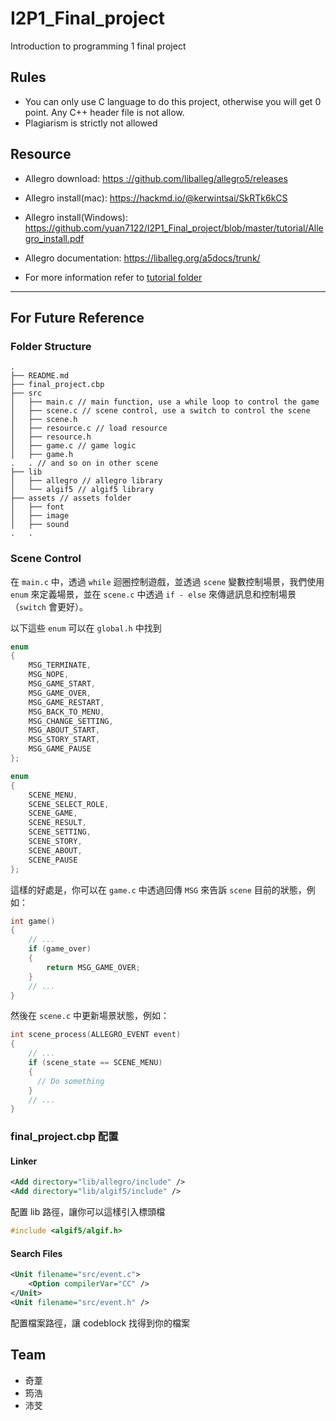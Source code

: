# I2P1_Final_project
Introduction to programming 1 final project
## Rules
- You can only use C language to do this project, otherwise you will get 0 point.
  Any C++ header file is not allow.
- Plagiarism is strictly not allowed

## Resource

- Allegro download: [https ://github.com/liballeg/allegro5/releases](https://github.com/liballeg/allegro5/releases)

- Allegro install(mac): https://hackmd.io/@kerwintsai/SkRTk6kCS
- Allegro install(Windows):  https://github.com/yuan7122/I2P1_Final_project/blob/master/tutorial/Allegro_install.pdf
- Allegro documentation: https://liballeg.org/a5docs/trunk/
- For more information refer to [tutorial folder](https://github.com/yuan7122/I2P1_Final_project/tree/master/tutorial)

---

## For Future Reference

### Folder Structure
```
.
├── README.md
├── final_project.cbp
├── src
│   ├── main.c // main function, use a while loop to control the game
│   ├── scene.c // scene control, use a switch to control the scene
│   ├── scene.h
│   ├── resource.c // load resource
│   ├── resource.h
│   ├── game.c // game logic
│   ├── game.h
.   . // and so on in other scene
├── lib
│   ├── allegro // allegro library
│   └── algif5 // algif5 library
├── assets // assets folder
│   ├── font
│   ├── image
│   ├── sound
.   .
```

### Scene Control
在 `main.c` 中，透過 `while` 迴圈控制遊戲，並透過 `scene` 變數控制場景，我們使用 `enum` 來定義場景，並在 `scene.c` 中透過 `if - else` 來傳遞訊息和控制場景（`switch` 會更好）。

以下這些 `enum` 可以在 `global.h` 中找到
```c
enum
{
    MSG_TERMINATE,
    MSG_NOPE,
    MSG_GAME_START,
    MSG_GAME_OVER,
    MSG_GAME_RESTART,
    MSG_BACK_TO_MENU,
    MSG_CHANGE_SETTING,
    MSG_ABOUT_START,
    MSG_STORY_START,
    MSG_GAME_PAUSE
};

enum
{
    SCENE_MENU,
    SCENE_SELECT_ROLE,
    SCENE_GAME,
    SCENE_RESULT,
    SCENE_SETTING,
    SCENE_STORY,
    SCENE_ABOUT,
    SCENE_PAUSE
};
```

這樣的好處是，你可以在 `game.c` 中透過回傳 `MSG` 來告訴 `scene` 目前的狀態，例如：

```c
int game()
{
    // ...
    if (game_over)
    {
        return MSG_GAME_OVER;
    }
    // ...
}
```

然後在 `scene.c` 中更新場景狀態，例如：

```c
int scene_process(ALLEGRO_EVENT event)
{ 
    // ...
    if (scene_state == SCENE_MENU)
    {
      // Do something
    }
    // ...
}
```


### final_project.cbp 配置
#### Linker
```xml
<Add directory="lib/allegro/include" />
<Add directory="lib/algif5/include" />
```
配置 lib 路徑，讓你可以這樣引入標頭檔
```c
#include <algif5/algif.h>
```

#### Search Files
```xml
<Unit filename="src/event.c">
	<Option compilerVar="CC" />
</Unit>
<Unit filename="src/event.h" />
```
配置檔案路徑，讓 codeblock 找得到你的檔案

## Team
- 奇葦
- 筠浩
- 沛芠
